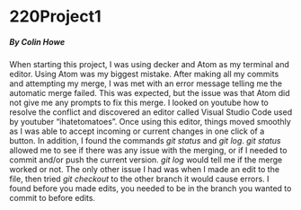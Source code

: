 # 220Project1
##### By Colin Howe
When starting this project, I was using decker and Atom as my terminal and editor. Using Atom was my biggest mistake. After making all my commits and attempting my merge, I was met with an error message telling me the automatic merge failed. This was expected, but the issue was that Atom did not give me any prompts to fix this merge. I looked on youtube how to resolve the conflict and discovered an editor called Visual Studio Code used by youtuber “ihatetomatoes”. Once using this editor, things moved smoothly as I was able to accept incoming or current changes in one click of a button. In addition, I found the commands *git status* and *git log*. *git status* allowed me to see if there was any issue with the merging, or if I needed to commit and/or push the current version. *git log* would tell me if the merge worked or not.  The only other issue I had was when I made an edit to the file, then tried *git checkout* to the other branch it would cause errors. I found before you made edits, you needed to be in the branch you wanted to commit to before edits. 
